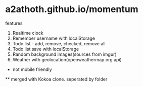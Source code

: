 # a2athoth.github.io/momentum

features
1. Realtime clock
2. Remember username with localStorage
3. Todo list - add, remove, checked, remove all
4. Todo list save with localStorage
5. Random background images(sources from imgur)
6. Weather with geolocation(openweathermap.org api)

* not mobile friendly

** merged with Kokoa clone. seperated by folder